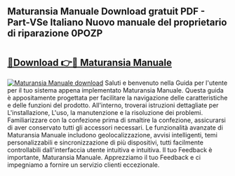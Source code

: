 ## Maturansia Manuale Download gratuit PDF - Part-VSe Italiano Nuovo manuale del proprietario di riparazione 0POZP

# <h2><a href="http://dfggcs.blite.top/?on=Maturansia+Manuale">🔗Download 👉🔴 Maturansia Manuale</a></h2>

[![Maturansia Manuale download](https://i.imgur.com/lujVjoI.png)](http://dfggcs.blite.top/?on=Maturansia+Manuale)
Saluti e benvenuto nella Guida per l'utente per il tuo sistema appena implementato Maturansia Manuale. Questa guida è appositamente progettata per facilitare la navigazione delle caratteristiche e delle funzioni del prodotto. All'interno, troverai istruzioni dettagliate per L'installazione, L'uso, la manutenzione e la risoluzione dei problemi. Familiarizzare con la confezione prima di smaltire la confezione, assicurarsi di aver conservato tutti gli accessori necessari. Le funzionalità avanzate di Maturansia Manuale includono geolocalizzazione, avvisi intelligenti, temi personalizzabili e sincronizzazione di più dispositivi, tutti facilmente controllabili dall'interfaccia utente intuitiva e intuitiva. Il tuo Feedback è importante, Maturansia Manuale. Apprezziamo il tuo Feedback e ci impegniamo a fornire un servizio clienti eccezionale.
